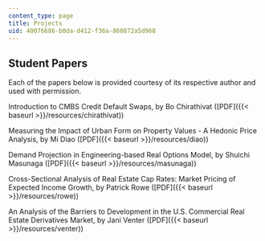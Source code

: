 ```yaml
---
content_type: page
title: Projects
uid: 40076686-b0da-d412-f36a-860872a5d968
---
```


Student Papers
--------------

Each of the papers below is provided courtesy of its respective author and used with permission.

Introduction to CMBS Credit Default Swaps, by Bo Chirathivat ([PDF]({{< baseurl >}}/resources/chirathivat))

Measuring the Impact of Urban Form on Property Values - A Hedonic Price Analysis, by Mi Diao ([PDF]({{< baseurl >}}/resources/diao))

Demand Projection in Engineering-based Real Options Model, by Shuichi Masunaga ([PDF]({{< baseurl >}}/resources/masunaga))

Cross-Sectional Analysis of Real Estate Cap Rates: Market Pricing of Expected Income Growth, by Patrick Rowe ([PDF]({{< baseurl >}}/resources/rowe))

An Analysis of the Barriers to Development in the U.S. Commercial Real Estate Derivatives Market, by Jani Venter ([PDF]({{< baseurl >}}/resources/venter))